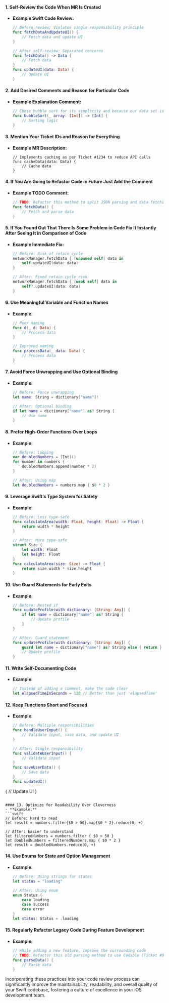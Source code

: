 
#### 1. Self-Review the Code When MR Is Created
- **Example Swift Code Review:**
  ```swift
  // Before review: Violates single responsibility principle
  func fetchDataAndUpdateUI() {
      // Fetch data and update UI
  }

  // After self-review: Separated concerns
  func fetchData() -> Data {
      // Fetch data
  }
  func updateUI(data: Data) {
      // Update UI
  }
  ```

#### 2. Add Desired Comments and Reason for Particular Code
- **Example Explanation Comment:**
  ```swift
  // Chose bubble sort for its simplicity and because our data set is always small (n < 10)
  func bubbleSort(_ array: [Int]) -> [Int] {
      // Sorting logic
  }
  ```

#### 3. Mention Your Ticket IDs and Reason for Everything
- **Example MR Description:**
  ```
  // Implements caching as per Ticket #1234 to reduce API calls
  func cacheData(data: Data) {
      // Cache data
  }
  ```

#### 4. If You Are Going to Refactor Code in Future Just Add the Comment
- **Example TODO Comment:**
  ```swift
  // TODO: Refactor this method to split JSON parsing and data fetching (Ticket #5678)
  func fetchData() {
      // Fetch and parse data
  }
  ```

#### 5. If You Found Out That There Is Some Problem in Code Fix It Instantly After Seeing It in Comparison of Code
- **Example Immediate Fix:**
  ```swift
  // Before: Risk of retain cycle
  networkManager.fetchData { [unowned self] data in
      self.updateUI(data: data)
  }

  // After: Fixed retain cycle risk
  networkManager.fetchData { [weak self] data in
      self?.updateUI(data: data)
  }
  ```


#### 6. Use Meaningful Variable and Function Names
- **Example:**
  ```swift
  // Poor naming
  func d(_ d: Data) {
      // Process data
  }

  // Improved naming
  func processData(_ data: Data) {
      // Process data
  }
  ```

#### 7. Avoid Force Unwrapping and Use Optional Binding
- **Example:**
  ```swift
  // Before: Force unwrapping
  let name: String = dictionary["name"]!

  // After: Optional binding
  if let name = dictionary["name"] as? String {
      // Use name
  }
  ```

#### 8. Prefer High-Order Functions Over Loops
- **Example:**
  ```swift
  // Before: Looping
  var doubledNumbers = [Int]()
  for number in numbers {
      doubledNumbers.append(number * 2)
  }

  // After: Using map
  let doubledNumbers = numbers.map { $0 * 2 }
  ```

#### 9. Leverage Swift’s Type System for Safety
- **Example:**
  ```swift
  // Before: Less type-safe
  func calculateArea(width: Float, height: Float) -> Float {
      return width * height
  }

  // After: More type-safe
  struct Size {
      let width: Float
      let height: Float
  }
  func calculateArea(size: Size) -> Float {
      return size.width * size.height
  }
  ```

#### 10. Use Guard Statements for Early Exits
- **Example:**
  ```swift
  // Before: Nested if
  func updateProfile(with dictionary: [String: Any]) {
      if let name = dictionary["name"] as? String {
          // Update profile
      }
  }

  // After: Guard statement
  func updateProfile(with dictionary: [String: Any]) {
      guard let name = dictionary["name"] as? String else { return }
      // Update profile
  }
  ```

#### 11. Write Self-Documenting Code
- **Example:**
  ```swift
  // Instead of adding a comment, make the code clear
  let elapsedTimeInSeconds = 120 // Better than just 'elapsedTime'
  ```

#### 12. Keep Functions Short and Focused
- **Example:**
  ```swift
  // Before: Multiple responsibilities
  func handleUserInput() {
      // Validate input, save data, and update UI
  }

  // After: Single responsibility
  func validateUserInput() {
      // Validate input
  }
  func saveUserData() {
      // Save data
  }
  func updateUI()

 {
      // Update UI
  }
  ```

#### 13. Optimize for Readability Over Cleverness
- **Example:**
  ```swift
  // Before: Hard to read
  let result = numbers.filter{$0 > 50}.map{$0 * 2}.reduce(0, +)

  // After: Easier to understand
  let filteredNumbers = numbers.filter { $0 > 50 }
  let doubledNumbers = filteredNumbers.map { $0 * 2 }
  let result = doubledNumbers.reduce(0, +)
  ```

#### 14. Use Enums for State and Option Management
- **Example:**
  ```swift
  // Before: Using strings for states
  let status = "loading"

  // After: Using enum
  enum Status {
      case loading
      case success
      case error
  }
  let status: Status = .loading
  ```

#### 15. Regularly Refactor Legacy Code During Feature Development
- **Example:**
  ```swift
  // While adding a new feature, improve the surrounding code
  // TODO: Refactor this old parsing method to use Codable (Ticket #91011)
  func parseData() {
      // Parse data
  }
  ```

Incorporating these practices into your code review process can significantly improve the maintainability, readability, and overall quality of your Swift codebase, fostering a culture of excellence in your iOS development team.
